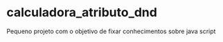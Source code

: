 # calculadora_atributo_dnd
 Pequeno projeto com o objetivo de fixar conhecimentos sobre java script
